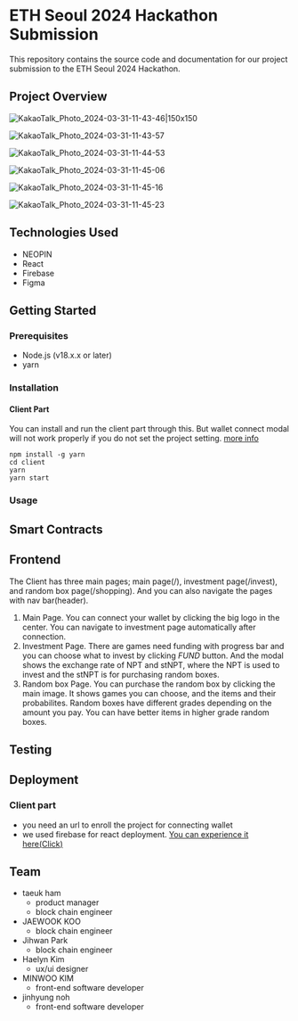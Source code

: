# ETH Seoul 2024 Hackathon Submission

This repository contains the source code and documentation for our project submission to the ETH Seoul 2024 Hackathon.

## Project Overview
![KakaoTalk_Photo_2024-03-31-11-43-46|150x150](https://github.com/KsPsD/juicy-jems/assets/63996129/29e74b8a-61af-4672-b43f-4f9abaef48bd)

![KakaoTalk_Photo_2024-03-31-11-43-57](https://github.com/KsPsD/juicy-jems/assets/63996129/80626841-cf8b-470e-b2a8-19137596026f)

![KakaoTalk_Photo_2024-03-31-11-44-53](https://github.com/KsPsD/juicy-jems/assets/63996129/aadd2327-286b-4980-8032-863dca8cfbd0)

![KakaoTalk_Photo_2024-03-31-11-45-06](https://github.com/KsPsD/juicy-jems/assets/63996129/212da4a8-2b76-47a7-b373-9aa7b310bea7)

![KakaoTalk_Photo_2024-03-31-11-45-16](https://github.com/KsPsD/juicy-jems/assets/63996129/f3ea1ccc-7129-44a5-93a3-68a5925cd11f)

![KakaoTalk_Photo_2024-03-31-11-45-23](https://github.com/KsPsD/juicy-jems/assets/63996129/ce3d168e-d9d8-4837-ac46-7bfa271d786c)


## Technologies Used

- NEOPIN
- React
- Firebase
- Figma

## Getting Started

### Prerequisites

- Node.js (v18.x.x or later)
- yarn

### Installation

#### Client Part

You can install and run the client part through this. But wallet connect modal will not work properly if you do not set the project setting. [more info](https://docs.walletconnect.com/web3modal/react/about)

```
npm install -g yarn
cd client
yarn
yarn start
```

### Usage

## Smart Contracts

## Frontend

The Client has three main pages; main page(/), investment page(/invest), and random box page(/shopping). And you can also navigate the pages with nav bar(header).

1. Main Page. You can connect your wallet by clicking the big logo in the center. You can navigate to investment page automatically after connection.
2. Investment Page. There are games need funding with progress bar and you can choose what to invest by clicking _FUND_ button. And the modal shows the exchange rate of NPT and stNPT, where the NPT is used to invest and the stNPT is for purchasing random boxes.
3. Random box Page. You can purchase the random box by clicking the main image. It shows games you can choose, and the items and their probabilites. Random boxes have different grades depending on the amount you pay. You can have better items in higher grade random boxes.

## Testing

## Deployment

### Client part

- you need an url to enroll the project for connecting wallet
- we used firebase for react deployment. [You can experience it here(Click)](https://neoland-da93c.web.app/)

## Team

- taeuk ham
  - product manager
  - block chain engineer
- JAEWOOK KOO
  - block chain engineer
- Jihwan Park
  - block chain engineer
- Haelyn Kim
  - ux/ui designer
- MINWOO KIM
  - front-end software developer
- jinhyung noh
  - front-end software developer
